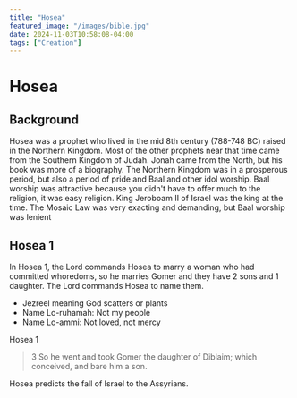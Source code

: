 ```yaml
---
title: "Hosea"
featured_image: "/images/bible.jpg"
date: 2024-11-03T10:58:08-04:00
tags: ["Creation"]
---
```


# Hosea

## Background

Hosea was a prophet who lived in the mid 8th century (788-748 BC) raised in the Northern Kingdom. Most of the other prophets near that time came from the Southern Kingdom of Judah. Jonah came from the North, but his book was more of a biography. The Northern Kingdom was in a prosperous period, but also a period of pride and Baal and other idol worship. Baal worship was attractive because you didn't have to offer much to the religion, it was easy religion. King Jeroboam II of Israel was the king at the time. The Mosaic Law was very exacting and demanding, but Baal worship was lenient

## Hosea 1

In Hosea 1, the Lord commands Hosea to marry a woman who had committed whoredoms, so he marries Gomer and they have 2 sons and 1 daughter. The Lord commands Hosea to name them.

- Jezreel meaning God scatters or plants
- Name Lo-ruhamah: Not my people
- Name Lo-ammi: Not loved, not mercy

Hosea 1

> 3 So he went and took Gomer the daughter of Diblaim; which conceived, and bare him a son.

Hosea predicts the fall of Israel to the Assyrians.



<!-- The textual bridge connecting the two creation accounts. Moses 3:4-5, the parallel to Genesis 2:4. I talk about it in that video. -->


<!-- Genesis 2:4 -->

<!-- > 4 ¶ These are the generations of the heavens and of the earth when they were created, in the day that the Lord God made the earth and the heavens, -->


<!-- Moses 3:4-5 -->

<!-- > 4 And now, behold, I say unto you, that these are the generations of the heaven and of the earth, when they were created, in the day that I, the Lord God, made the heaven and the earth, -->

<!-- > 5 And every plant of the field before it was in the earth, and every herb of the field before it grew. For I, the Lord God, created all things, of which I have spoken, spiritually, before they were naturally upon the face of the earth. For I, the Lord God, had not caused it to rain upon the face of the earth. And I, the Lord God, had created all the children of men; and not yet a man to till the ground; for in heaven created I them; and there was not yet flesh upon the earth, neither in the water, neither in the air; -->



